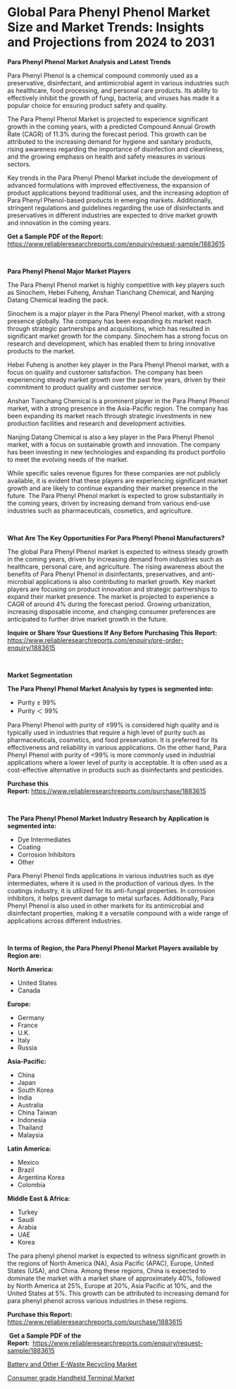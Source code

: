 <p><h1>Global Para Phenyl Phenol Market Size and Market Trends: Insights and Projections from 2024 to 2031</h1></p><p><strong>Para Phenyl Phenol Market Analysis and Latest Trends</strong></p>
<p><p>Para Phenyl Phenol is a chemical compound commonly used as a preservative, disinfectant, and antimicrobial agent in various industries such as healthcare, food processing, and personal care products. Its ability to effectively inhibit the growth of fungi, bacteria, and viruses has made it a popular choice for ensuring product safety and quality.</p><p>The Para Phenyl Phenol Market is projected to experience significant growth in the coming years, with a predicted Compound Annual Growth Rate (CAGR) of 11.3% during the forecast period. This growth can be attributed to the increasing demand for hygiene and sanitary products, rising awareness regarding the importance of disinfection and cleanliness, and the growing emphasis on health and safety measures in various sectors.</p><p>Key trends in the Para Phenyl Phenol Market include the development of advanced formulations with improved effectiveness, the expansion of product applications beyond traditional uses, and the increasing adoption of Para Phenyl Phenol-based products in emerging markets. Additionally, stringent regulations and guidelines regarding the use of disinfectants and preservatives in different industries are expected to drive market growth and innovation in the coming years.</p></p>
<p><strong>Get a Sample PDF of the Report:&nbsp;</strong> <a href="https://www.reliableresearchreports.com/enquiry/request-sample/1883615">https://www.reliableresearchreports.com/enquiry/request-sample/1883615</a></p>
<p>&nbsp;</p>
<p><strong>Para Phenyl Phenol Major Market Players</strong></p>
<p><p>The Para Phenyl Phenol market is highly competitive with key players such as Sinochem, Hebei Fuheng, Anshan Tianchang Chemical, and Nanjing Datang Chemical leading the pack. </p><p>Sinochem is a major player in the Para Phenyl Phenol market, with a strong presence globally. The company has been expanding its market reach through strategic partnerships and acquisitions, which has resulted in significant market growth for the company. Sinochem has a strong focus on research and development, which has enabled them to bring innovative products to the market.</p><p>Hebei Fuheng is another key player in the Para Phenyl Phenol market, with a focus on quality and customer satisfaction. The company has been experiencing steady market growth over the past few years, driven by their commitment to product quality and customer service.</p><p>Anshan Tianchang Chemical is a prominent player in the Para Phenyl Phenol market, with a strong presence in the Asia-Pacific region. The company has been expanding its market reach through strategic investments in new production facilities and research and development activities.</p><p>Nanjing Datang Chemical is also a key player in the Para Phenyl Phenol market, with a focus on sustainable growth and innovation. The company has been investing in new technologies and expanding its product portfolio to meet the evolving needs of the market.</p><p>While specific sales revenue figures for these companies are not publicly available, it is evident that these players are experiencing significant market growth and are likely to continue expanding their market presence in the future. The Para Phenyl Phenol market is expected to grow substantially in the coming years, driven by increasing demand from various end-use industries such as pharmaceuticals, cosmetics, and agriculture.</p></p>
<p>&nbsp;</p>
<p><strong>What Are The Key Opportunities For Para Phenyl Phenol Manufacturers?</strong></p>
<p><p>The global Para Phenyl Phenol market is expected to witness steady growth in the coming years, driven by increasing demand from industries such as healthcare, personal care, and agriculture. The rising awareness about the benefits of Para Phenyl Phenol in disinfectants, preservatives, and anti-microbial applications is also contributing to market growth. Key market players are focusing on product innovation and strategic partnerships to expand their market presence. The market is projected to experience a CAGR of around 4% during the forecast period. Growing urbanization, increasing disposable income, and changing consumer preferences are anticipated to further drive market growth in the future.</p></p>
<p><strong>Inquire or Share Your Questions If Any Before Purchasing This Report:</strong> <a href="https://www.reliableresearchreports.com/enquiry/pre-order-enquiry/1883615">https://www.reliableresearchreports.com/enquiry/pre-order-enquiry/1883615</a></p>
<p>&nbsp;</p>
<p><strong>Market Segmentation</strong></p>
<p><strong>The Para Phenyl Phenol Market Analysis by types is segmented into:</strong></p>
<p><ul><li>Purity ≥ 99%</li><li>Purity ＜ 99%</li></ul></p>
<p><p>Para Phenyl Phenol with purity of ≥99% is considered high quality and is typically used in industries that require a high level of purity such as pharmaceuticals, cosmetics, and food preservation. It is preferred for its effectiveness and reliability in various applications. On the other hand, Para Phenyl Phenol with purity of <99% is more commonly used in industrial applications where a lower level of purity is acceptable. It is often used as a cost-effective alternative in products such as disinfectants and pesticides.</p></p>
<p><strong>Purchase this Report:&nbsp;</strong><a href="https://www.reliableresearchreports.com/purchase/1883615">https://www.reliableresearchreports.com/purchase/1883615</a></p>
<p>&nbsp;</p>
<p><strong>The Para Phenyl Phenol Market Industry Research by Application is segmented into:</strong></p>
<p><ul><li>Dye Intermediates</li><li>Coating</li><li>Corrosion Inhibitors</li><li>Other</li></ul></p>
<p><p>Para Phenyl Phenol finds applications in various industries such as dye intermediates, where it is used in the production of various dyes. In the coatings industry, it is utilized for its anti-fungal properties. In corrosion inhibitors, it helps prevent damage to metal surfaces. Additionally, Para Phenyl Phenol is also used in other markets for its antimicrobial and disinfectant properties, making it a versatile compound with a wide range of applications across different industries.</p></p>
<p>&nbsp;</p>
<p><strong>In terms of Region, the Para Phenyl Phenol Market Players available by Region are:</strong></p>
<p>
    <p> <strong> North America: </strong>
        <ul>
            <li>United States</li>
            <li>Canada</li>
        </ul>
        </p> 
    <p> <strong> Europe: </strong>
        <ul>
            <li>Germany</li>
            <li>France</li>
            <li>U.K.</li>
            <li>Italy</li>
            <li>Russia</li>
        </ul>
        </p> 
    <p> <strong> Asia-Pacific: </strong>
        <ul>
            <li>China</li>
            <li>Japan</li>
            <li>South Korea</li>
            <li>India</li>
            <li>Australia</li>
            <li>China Taiwan</li>
            <li>Indonesia</li>
            <li>Thailand</li>
            <li>Malaysia</li>
        </ul>
        </p> 
    <p> <strong> Latin America: </strong>
        <ul>
            <li>Mexico</li>
            <li>Brazil</li>
            <li>Argentina Korea</li>
            <li>Colombia</li>
        </ul>
        </p> 
    <p> <strong> Middle East & Africa: </strong>
        <ul>
            <li>Turkey</li>
            <li>Saudi</li>
            <li>Arabia</li>
            <li>UAE</li>
            <li>Korea</li>
        </ul>
    </p>
    </p>
<p><p>The para phenyl phenol market is expected to witness significant growth in the regions of North America (NA), Asia Pacific (APAC), Europe, United States (USA), and China. Among these regions, China is expected to dominate the market with a market share of approximately 40%, followed by North America at 25%, Europe at 20%, Asia Pacific at 10%, and the United States at 5%. This growth can be attributed to increasing demand for para phenyl phenol across various industries in these regions.</p></p>
<p><strong>Purchase this Report: </strong><a href="https://www.reliableresearchreports.com/purchase/1883615">https://www.reliableresearchreports.com/purchase/1883615</a></p>
<p>&nbsp;<strong>Get a Sample PDF of the Report:&nbsp;&nbsp;</strong><a href="https://www.reliableresearchreports.com/enquiry/request-sample/1883615">https://www.reliableresearchreports.com/enquiry/request-sample/1883615</a></p>
<p><strong></strong></p>
<p><p><a href="https://glittery-fuchsia-86a.notion.site/Global-Battery-and-Other-E-Waste-Recycling-Market-by-Types-Applications-and-Major-Players-with-Re-feb0361ca330462d8a7b3973ea5913fa">Battery and Other E-Waste Recycling Market</a></p><p><a href="https://view.publitas.com/reportprime-1/consumer-grade-handheld-terminal-market-size-growing-and-forecasted-for-period-from-2024-2031-and-provides-complete-market-analysis-of-this-market/">Consumer grade Handheld Terminal Market</a></p></p>
